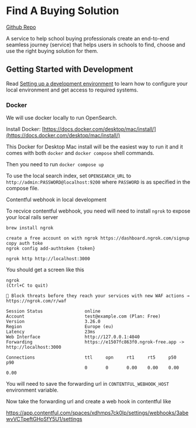 # Find A Buying Solution
[Github Repo](https://github.com/DFE-Digital/find-a-buying-solution)

A service to help school buying professionals create an end-to-end seamless journey (service) that helps users in schools to find, choose and use the right buying solution for them.

## Getting Started with Development

Read [Setting up a development environment](doc/developer-setup.md) to learn
how to configure your local environment and get access to required systems.

### Docker

We will use docker locally to run OpenSearch.

Install Docker: [https://docs.docker.com/desktop/mac/install/](https://docs.docker.com/desktop/mac/install/)

This Docker for Desktop Mac install will be the easiest way to run it and it comes with both `docker` and `docker compose` shell commands.

Then you need to run `docker compose up`

To use the local search index, set `OPENSEARCH_URL` to
`http://admin:PASSWORD@localhost:9200` where `PASSWORD` is as specified in the
compose file.

Contentful webhook in local development

To recvice  contentful webhook,  you need will need to install `ngrok` to expose your local rails server

```
brew install ngrok

create a free account on with ngrok https://dashboard.ngrok.com/signup
copy auth toke
ngrok config add-authtoken {token}

ngrok http http://localhost:3000
```

You should get a screen like this
```
ngrok                                                                            (Ctrl+C to quit)

🧱 Block threats before they reach your services with new WAF actions → https://ngrok.com/r/waf

Session Status                online
Account                       test@example.com (Plan: Free)
Version                       3.26.0
Region                        Europe (eu)
Latency                       23ms
Web Interface                 http://127.0.0.1:4040
Forwarding                    https://e1507fc863f0.ngrok-free.app -> http://localhost:3000

Connections                   ttl     opn     rt1     rt5     p50     p90
                              0       0       0.00    0.00    0.00    0.00
```

You will need to save the forwarding url in `CONTENTFUL_WEBHOOK_HOST` environment variable.

Now take the forwarding url and create a web hook in contentful like

https://app.contentful.com/spaces/xdhmps7ck0lp/settings/webhooks/3abewvVCTpeftGHoSfY5U1/settings
